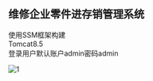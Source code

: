## 维修企业零件进存销管理系统

使用SSM框架构建  
Tomcat8.5  
登录用户默认账户admin密码admin

![1](https://github.com/daggeryu/purchase-and-sale/blob/master/images/1.png) 